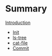 # Summary

[Introduction](./introduction.md)

- [Init](./chapter_1.md)
- [ls-tree]()
- [cat-file]()
- [Commit]()
